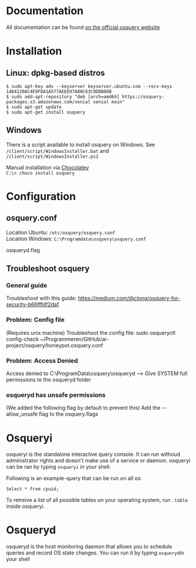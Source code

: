 # Documentation

All documentation can be found [on the official osquery website](https://osquery.readthedocs.io/en/stable/)

# Installation 

Linux: dpkg-based distros
-------------------------
````
$ sudo apt-key adv --keyserver keyserver.ubuntu.com --recv-keys 1484120AC4E9F8A1A577AEEE97A80C63C9D8B80B
$ sudo add-apt-repository "deb [arch=amd64] https://osquery-packages.s3.amazonaws.com/xenial xenial main"
$ sudo apt-get update
$ sudo apt-get install osquery
````

Windows
-------

There is a script available to install osquery on Windows. 
See `/client/script/WindowsInstaller.bat` and `/client/script/WindowsInstaller.ps1`

Manual installation via [Chocolatey](https://chocolatey.org/install)  
`C:\> choco install osquery`

# Configuration


osquery.conf
-------------

Location Ubuntu: `/etc/osquery/osquery.conf`  
Location Windows: `C:\Programdata\osquery\osquery.conf`

osqueryd.flag

## Troubleshoot osquery

### General guide

Troubleshoot with this guide: https://medium.com/@clong/osquery-for-security-b66fffdf2daf

### Problem: Config file

(Requires unix machine) Troubleshoot the config file: sudo osqueryctl config-check ~/Programmeren/GitHub/ai-project/osquery/honeypot.osquery.conf

### Problem: Access Denied

Access denied to C:\ProgramData\osquery\osqueryd
--> Give SYSTEM full permissions to the osqueryd folder

### osqueryd has unsafe permissions

(We added the following flag by default to prevent this) Add the --allow_unsafe flag to the osquery.flags

# Osqueryi
osqueryi is the standalone interactive query console. It can run withoud administrator rights and doesn't make use of a service or daemon. osqueryi can be ran by typing `osqueryi` in your shell.

Following is an example-query that can be run on all os:

`Select * from cpuid;`

To retreive a list of all possible tables on your operating system, run `.table` inside osqueryi.

# Osqueryd
osqueryd is the host monitoring daemon that allows you to schedule queries and record OS state changes.
You can run it by typing `osqueryd`in your shell


